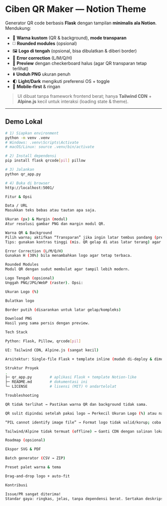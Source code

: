 # Ciben QR Maker — Notion Theme

Generator QR code berbasis **Flask** dengan tampilan **minimalis ala Notion**. Mendukung:
- 🎨 **Warna kustom** (QR & background), **mode transparan**
- ◻️ **Rounded modules** (opsional)
- 🖼️ **Logo di tengah** (opsional, bisa dibulatkan & diberi border)
- 🧰 **Error correction** (L/M/Q/H)
- 🧩 **Preview** dengan checkerboard halus (agar QR transparan tetap terlihat)
- ⬇️ **Unduh PNG** ukuran penuh
- 🌓 **Light/Dark** mengikuti preferensi OS + toggle
- 📱 **Mobile-first** & ringan

> UI dibuat tanpa framework frontend berat; hanya **Tailwind CDN** + **Alpine.js** kecil untuk interaksi (loading state & theme).

---

## Demo Lokal

```bash
# 1) Siapkan environment
python -m venv .venv
# Windows: .venv\Scripts\Activate
# macOS/Linux: source .venv/bin/activate

# 2) Install dependensi
pip install flask qrcode[pil] pillow

# 3) Jalankan
python qr_app.py

# 4) Buka di browser
http://localhost:5001/

Fitur & Opsi

Data / URL
Masukkan teks bebas atau tautan apa saja.

Ukuran (px) & Margin (modul)
Atur resolusi gambar PNG dan margin modul QR.

Warna QR & Background
Pilih warna; aktifkan “Transparan” jika ingin latar tembus pandang (preview tetap terlihat berkat checkerboard).
Tips: gunakan kontras tinggi (mis. QR gelap di atas latar terang) agar mudah discan.

Error Correction (L/M/Q/H)
Gunakan H (30%) bila menambahkan logo agar tetap terbaca.

Rounded Modules
Modul QR dengan sudut membulat agar tampil lebih modern.

Logo Tengah (opsional)
Unggah PNG/JPG/WebP (raster). Opsi:

Ukuran Logo (%)

Bulatkan logo

Border putih (disarankan untuk latar gelap/kompleks)

Download PNG
Hasil yang sama persis dengan preview.

Tech Stack

Python: Flask, Pillow, qrcode[pil]

UI: Tailwind CDN, Alpine.js (sangat kecil)

Arsitektur: Single-file Flask + template inline (mudah di-deploy & dimodifikasi)

Struktur Proyek
.
├─ qr_app.py        # aplikasi Flask + template Notion-like
├─ README.md        # dokumentasi ini
└─ LICENSE          # lisensi (MIT) © andartelolat

Troubleshooting

QR tidak terlihat → Pastikan warna QR dan background tidak sama.

QR sulit dipindai setelah pakai logo → Perkecil Ukuran Logo (%) atau naikkan Error Correction ke H.

“PIL cannot identify image file” → Format logo tidak valid/korup; coba PNG/JPG/WebP lain.

Tailwind/Alpine tidak termuat (offline) → Ganti CDN dengan salinan lokal (optional), atau sambungkan internet.

Roadmap (opsional)

Ekspor SVG & PDF

Batch generator (CSV → ZIP)

Preset palet warna & tema

Drag-and-drop logo + auto-fit

Kontribusi

Issue/PR sangat diterima!
Standar gaya: ringkas, jelas, tanpa dependensi berat. Sertakan deskripsi perubahan dan alasan teknis.
